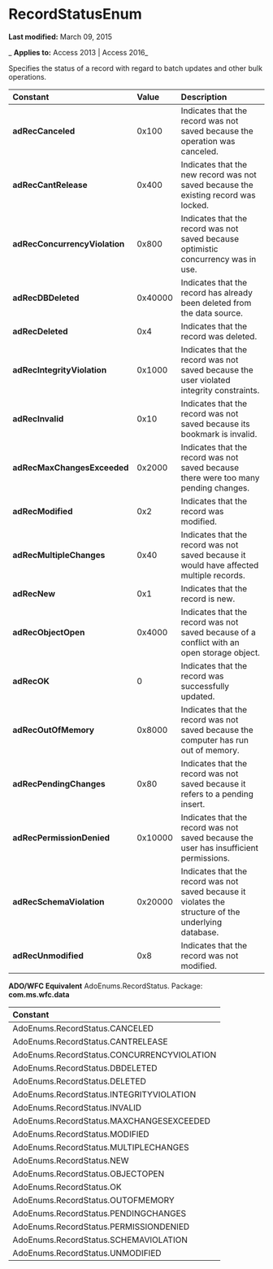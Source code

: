 
# RecordStatusEnum

 **Last modified:** March 09, 2015

 _ **Applies to:** Access 2013 | Access 2016_



Specifies the status of a record with regard to batch updates and other bulk operations.


|**Constant**|**Value**|**Description**|
|:-----|:-----|:-----|
|**adRecCanceled**|0x100|Indicates that the record was not saved because the operation was canceled.|
|**adRecCantRelease**|0x400|Indicates that the new record was not saved because the existing record was locked.|
|**adRecConcurrencyViolation**|0x800|Indicates that the record was not saved because optimistic concurrency was in use.|
|**adRecDBDeleted**|0x40000|Indicates that the record has already been deleted from the data source.|
|**adRecDeleted**|0x4|Indicates that the record was deleted.|
|**adRecIntegrityViolation**|0x1000|Indicates that the record was not saved because the user violated integrity constraints.|
|**adRecInvalid**|0x10|Indicates that the record was not saved because its bookmark is invalid.|
|**adRecMaxChangesExceeded**|0x2000|Indicates that the record was not saved because there were too many pending changes.|
|**adRecModified**|0x2|Indicates that the record was modified.|
|**adRecMultipleChanges**|0x40|Indicates that the record was not saved because it would have affected multiple records.|
|**adRecNew**|0x1|Indicates that the record is new.|
|**adRecObjectOpen**|0x4000|Indicates that the record was not saved because of a conflict with an open storage object.|
|**adRecOK**|0|Indicates that the record was successfully updated.|
|**adRecOutOfMemory**|0x8000|Indicates that the record was not saved because the computer has run out of memory.|
|**adRecPendingChanges**|0x80|Indicates that the record was not saved because it refers to a pending insert.|
|**adRecPermissionDenied**|0x10000|Indicates that the record was not saved because the user has insufficient permissions.|
|**adRecSchemaViolation**|0x20000|Indicates that the record was not saved because it violates the structure of the underlying database.|
|**adRecUnmodified**|0x8|Indicates that the record was not modified.|
 **ADO/WFC Equivalent**
AdoEnums.RecordStatus.
Package:  **com.ms.wfc.data**


|**Constant**|
|:-----|
|AdoEnums.RecordStatus.CANCELED|
|AdoEnums.RecordStatus.CANTRELEASE|
|AdoEnums.RecordStatus.CONCURRENCYVIOLATION|
|AdoEnums.RecordStatus.DBDELETED|
|AdoEnums.RecordStatus.DELETED|
|AdoEnums.RecordStatus.INTEGRITYVIOLATION|
|AdoEnums.RecordStatus.INVALID|
|AdoEnums.RecordStatus.MAXCHANGESEXCEEDED|
|AdoEnums.RecordStatus.MODIFIED|
|AdoEnums.RecordStatus.MULTIPLECHANGES|
|AdoEnums.RecordStatus.NEW|
|AdoEnums.RecordStatus.OBJECTOPEN|
|AdoEnums.RecordStatus.OK|
|AdoEnums.RecordStatus.OUTOFMEMORY|
|AdoEnums.RecordStatus.PENDINGCHANGES|
|AdoEnums.RecordStatus.PERMISSIONDENIED|
|AdoEnums.RecordStatus.SCHEMAVIOLATION|
|AdoEnums.RecordStatus.UNMODIFIED|
